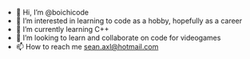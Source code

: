 - 👋 Hi, I’m @boichicode
- 👀 I’m interested in learning to code as a hobby, hopefully as a career
- 🌱 I’m currently learning C++
- 💞️ I’m looking to learn and collaborate on code for videogames
- 📫 How to reach me sean.axl@hotmail.com

<!---
boichicode/boichicode is a ✨ special ✨ repository because its `README.md` (this file) appears on your GitHub profile.
You can click the Preview link to take a look at your changes.
--->
